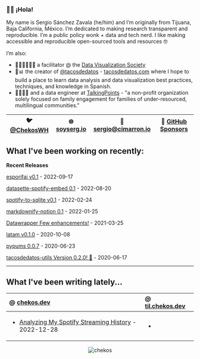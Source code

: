 ### 👋🏼 ¡Hola! 

My name is Sergio Sánchez Zavala (he/him) and I’m originally from Tijuana, Baja California, México. I’m dedicated to making research transparent and reproducible. I’m a public policy wonk + data and tech nerd. I like making accessible and reproducible open-sourced tools and resources 🤓

I’m also:

- 🧑🏼‍🎨🧑🏼‍🏫 a facilitator @ the [Data Visualization Society](https://datavisualizationsociety.com/)
- 🌮📊 the creator of [@tacosdedatos](https://twitter.com/tacosdedatos/) - [tacosdedatos.com](https://tacosdedatos.com/) where I hope to build a place to learn data analysis and data visualization best practices, techniques, and knowledge in Spanish.
- 🧑🏼‍🔬🎨 and a data engineer at [TalkingPoints](https://talkingpts.org/) - "a non-profit organization solely focused on family engagement for families of under-resourced, multilingual communities."

| 🐦 [@ChekosWH](https://www.twitter.com/chekoswh/) | 🌐 [soyserg.io](https://soyserg.io/) | 📧 sergio@cimarron.io | 💓 [GitHub Sponsors](https://github.com/sponsors/chekos) | 
|---|---|---|---|

## What I've been working on recently:
**Recent Releases**
<!-- most_recent_releases -->
[esporifai v0.1](https://github.com/chekos/esporifai/releases/tag/0.1) - 2022-09-17

[datasette-spotify-embed 0.1](https://github.com/chekos/datasette-spotify-embed/releases/tag/0.1) - 2022-08-20

[spotify-to-sqlite v0.1](https://github.com/chekos/spotify-to-sqlite/releases/tag/v0.1) - 2022-02-24

[markdownify-notion 0.1](https://github.com/chekos/markdownify-notion/releases/tag/0.1) - 2022-01-25

[Datawrapper Few enhancements!](https://github.com/chekos/Datawrapper/releases/tag/0.4.4) - 2021-03-25

[latam v0.1.0](https://github.com/tacosdedatos/latam/releases/tag/v0.1.0) - 2020-10-08

[pypums 0.0.7](https://github.com/chekos/pypums/releases/tag/0.0.7) - 2020-06-23

[tacosdedatos-utils Version 0.2.0! :tada:](https://github.com/tacosdedatos/tacosdedatos-utils/releases/tag/v0.2.0) - 2020-06-17
<!-- most_recent_releases -->

***
## What I've been writing lately...
<!-- most_recent_entries -->

|  @ [chekos.dev](https://chekos.dev/)   |   @ [til.chekos.dev](https://til.chekos.dev/) |
|:---------------------------------------|:----------------------------------------------|
|         <ul><li>[Analyzing My Spotify Streaming History](https://chekos.dev/posts/2022/analyzing-my-spotify-streaming-history/index.html) - 2022-12-28</ul>         |             <ul><li></ul>            |

<!-- most_recent_entries -->

<p align="center"> <img src="https://github-readme-stats.vercel.app/api?username=chekos&show_icons=true" alt="chekos" /> </p>
